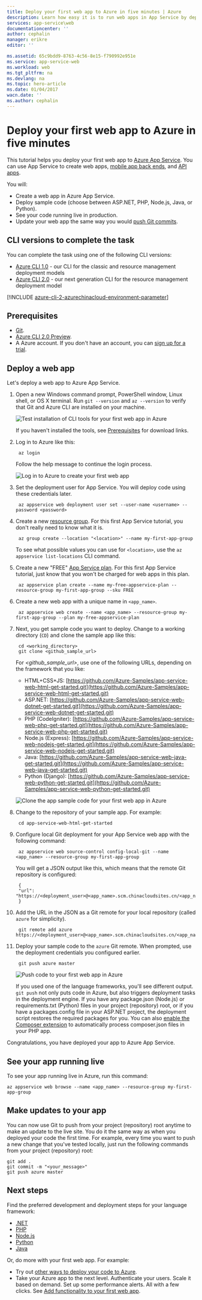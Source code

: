 ```yaml
---
title: Deploy your first web app to Azure in five minutes | Azure
description: Learn how easy it is to run web apps in App Service by deploying a sample app. Start doing real development quickly and see results immediately.
services: app-service\web
documentationcenter: ''
author: cephalin
manager: erikre
editor: ''

ms.assetid: 65c9bdd9-8763-4c56-8e15-f790992e951e
ms.service: app-service-web
ms.workload: web
ms.tgt_pltfrm: na
ms.devlang: na
ms.topic: hero-article
ms.date: 01/04/2017
wacn.date: ''
ms.author: cephalin
---
```


# Deploy your first web app to Azure in five minutes
This tutorial helps you deploy your first web app to [Azure App Service](../app-service/app-service-value-prop-what-is.md).
You can use App Service to create web apps, [mobile app back ends](../app-service-mobile/index.md),
and [API apps](../app-service-api/app-service-api-apps-why-best-platform.md).

You will: 

* Create a web app in Azure App Service.
* Deploy sample code (choose between ASP.NET, PHP, Node.js, Java, or Python).
* See your code running live in production.
* Update your web app the same way you would [push Git commits](https://git-scm.com/docs/git-push).

## CLI versions to complete the task

You can complete the task using one of the following CLI versions:

- [Azure CLI 1.0](app-service-web-get-started-cli-nodejs.md) - our CLI for the classic and resource management deployment models
- [Azure CLI 2.0](app-service-web-get-started.md) - our next generation CLI for the resource management deployment model

[!INCLUDE [azure-cli-2-azurechinacloud-environment-parameter](../../includes/azure-cli-2-azurechinacloud-environment-parameter.md)]

## <a name="Prerequisites"></a> Prerequisites
* [Git](http://www.git-scm.com/downloads).
* [Azure CLI 2.0 Preview](https://docs.microsoft.com/cli/azure/install-az-cli2).
* A Azure account. If you don't have an account, you can 
  [sign up for a trial](https://www.azure.cn/pricing/1rmb-trial/?WT.mc_id=A261C142F).

## Deploy a web app
Let's deploy a web app to Azure App Service.

1. Open a new Windows command prompt, PowerShell window, Linux shell, or OS X terminal. Run `git --version` and `az --version` to verify that Git and Azure CLI
   are installed on your machine.

    ![Test installation of CLI tools for your first web app in Azure](./media/app-service-web-get-started/1-test-tools-2.0.png)

    If you haven't installed the tools, see [Prerequisites](#Prerequisites) for download links.

2. Log in to Azure like this:

        az login

    Follow the help message to continue the login process.

    ![Log in to Azure to create your first web app](./media/app-service-web-get-started/3-azure-login-2.0.png)

3. Set the deployment user for App Service. You will deploy code using these credentials later.

        az appservice web deployment user set --user-name <username> --password <password>

3. Create a new [resource group](../azure-resource-manager/resource-group-overview.md). For this first App Service tutorial, you don't really need to know
what it is.

        az group create --location "<location>" --name my-first-app-group

    To see what possible values you can use for `<location>`, use the `az appservice list-locations` CLI command.

3. Create a new "FREE" [App Service plan](../app-service/azure-web-sites-web-hosting-plans-in-depth-overview.md). For this first App Service tutorial, just 
know that you won't be charged for web apps in this plan.

        az appservice plan create --name my-free-appservice-plan --resource-group my-first-app-group --sku FREE

4. Create a new web app with a unique name in `<app_name>`.

        az appservice web create --name <app_name> --resource-group my-first-app-group --plan my-free-appservice-plan

4. Next, you get sample code you want to deploy. Change to a working directory (`CD`) and clone the sample app like this:

        cd <working_directory>
        git clone <github_sample_url>

    For *&lt;github_sample_url>*, use one of the following URLs, depending on the framework that you like:

    * HTML+CSS+JS: [https://github.com/Azure-Samples/app-service-web-html-get-started.git](https://github.com/Azure-Samples/app-service-web-html-get-started.git)
    * ASP.NET: [https://github.com/Azure-Samples/app-service-web-dotnet-get-started.git](https://github.com/Azure-Samples/app-service-web-dotnet-get-started.git)
    * PHP (CodeIgniter): [https://github.com/Azure-Samples/app-service-web-php-get-started.git](https://github.com/Azure-Samples/app-service-web-php-get-started.git)
    * Node.js (Express): [https://github.com/Azure-Samples/app-service-web-nodejs-get-started.git](https://github.com/Azure-Samples/app-service-web-nodejs-get-started.git)
    * Java: [https://github.com/Azure-Samples/app-service-web-java-get-started.git](https://github.com/Azure-Samples/app-service-web-java-get-started.git)
    * Python (Django): [https://github.com/Azure-Samples/app-service-web-python-get-started.git](https://github.com/Azure-Samples/app-service-web-python-get-started.git)

    ![Clone the app sample code for your first web app in Azure](./media/app-service-web-get-started/2-clone-sample.png)

5. Change to the repository of your sample app. For example:

        cd app-service-web-html-get-started

5. Configure local Git deployment for your App Service web app with the following command:

        az appservice web source-control config-local-git --name <app_name> --resource-group my-first-app-group

    You will get a JSON output like this, which means that the remote Git repository is configured:

        {
        "url": "https://<deployment_user>@<app_name>.scm.chinacloudsites.cn/<app_name>.git"
        }

6. Add the URL in the JSON as a Git remote for your local repository (called `azure` for simplicity).

        git remote add azure https://<deployment_user>@<app_name>.scm.chinacloudsites.cn/<app_name>.git

7. Deploy your sample code to the `azure` Git remote. When prompted, use the deployment credentials you configured earlier.

        git push azure master

    ![Push code to your first web app in Azure](./media/app-service-web-get-started/5-push-code.png)

    If you used one of the language frameworks, you'll see different output. `git push` not only puts code in Azure, but also triggers deployment tasks
    in the deployment engine. If you have any package.json
    (Node.js) or requirements.txt (Python) files in your project (repository) root, or if you have a packages.config file in your ASP.NET project, the deployment
    script restores the required packages for you. You can also [enable the Composer extension](web-sites-php-mysql-deploy-use-git.md#composer) to automatically process composer.json files
    in your PHP app.

Congratulations, you have deployed your app to Azure App Service.

## See your app running live

To see your app running live in Azure, run this command:

    az appservice web browse --name <app_name> --resource-group my-first-app-group

## Make updates to your app

You can now use Git to push from your project (repository) root anytime to make an update to the live site. You do it the same way as when you deployed your code
the first time. For example, every time you want to push a new change that you've tested locally, just run the following commands from your project 
(repository) root:

    git add .
    git commit -m "<your_message>"
    git push azure master

## Next steps

Find the preferred development and deployment steps for your language framework:

* [.NET](web-sites-dotnet-get-started.md)
* [PHP](app-service-web-php-get-started.md)
* [Node.js](app-service-web-nodejs-get-started.md)
* [Python](web-sites-python-ptvs-django-mysql.md)
* [Java](web-sites-java-get-started.md)

Or, do more with your first web app. For example:

* Try out [other ways to deploy your code to Azure](web-sites-deploy.md).
* Take your Azure app to the next level. Authenticate your users. Scale it based on demand. Set up some performance alerts. All with a few clicks. See 
  [Add functionality to your first web app](app-service-web-get-started-2.md).